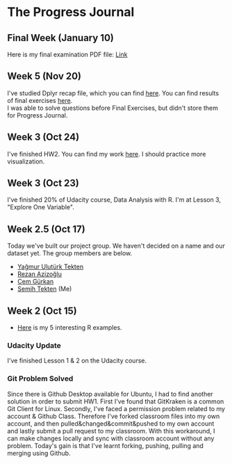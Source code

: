 # The Progress Journal

## Final Week (January 10)

Here is my final examination PDF file: [Link](files/final_st.pdf)

## Week 5  (Nov 20)

I've studied Dplyr recap file, which you can find [here](https://mef-bda503.github.io/files/tidyverse_recap_p1.html).
You can find results of final exercises [here](files/dplyr_recap.html).
<br>
I was able to solve questions before Final Exercises, but didn't store them for Progress Journal.

## Week 3  (Oct 24)

I've finished HW2. You can find my work [here](files/hw2_tektens.html).
I should practice more visualization.

## Week 3 (Oct 23)

I've finished 20% of Udacity course, Data Analysis with R. I'm at Lesson 3, "Explore One Variable".

## Week 2.5 (Oct 17)

Today we've built our project group. We haven't decided on a name and our dataset yet. The group members are below.

+ [Yağmur Ulutürk Tekten](https://mef-bda503.github.io/pj-uluturktekteny/)
+ [Rezan Azizoğlu](https://mef-bda503.github.io/pj-rezan/)
+ [Cem Gürkan](https://mef-bda503.github.io/pj-gurkanc/)
+ [Semih Tekten](https://mef-bda503.github.io/pj-tektens/) (Me)

## Week 2 (Oct 15)

+ [Here](files/st_homework_1.html) is my 5 interesting R examples.

### Udacity Update 
I've finished Lesson 1 & 2 on the Udacity course.

### Git Problem Solved
Since there is Github Desktop available for Ubuntu, I had to find another solution in order to submit HW1. First I've found that GitKraken is a common Git Client for Linux. Secondly, I've faced a permission problem related to my account & Github Class. Therefore I've forked classroom files into my own account, and then pulled&changed&commit&pushed to my own account and lastly submit a pull request to my classroom. With this workaround, I can make changes locally and sync with classroom account without any problem. Today's gain is that I've learnt forking, pushing, pulling and merging using Github.